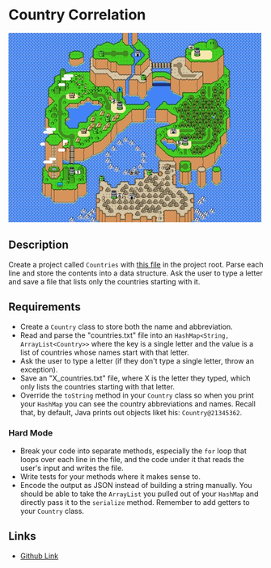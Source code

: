 # Country Correlation

![screenshot](screenshot.jpg)

## Description

Create a project called `Countries` with [this file](https://github.com/tiy-lv-java-2016-11/country-correlation/raw/master/countries.txt) in the project root. Parse each line and store the contents into a data structure. Ask the user to type a letter and save a file that lists only the countries starting with it.

## Requirements

* Create a `Country` class to store both the name and abbreviation.
* Read and parse the "countries.txt" file into an `HashMap<String, ArrayList<Country>>` where the key is a single letter and the value is a list of countries whose names start with that letter.
* Ask the user to type a letter (if they don't type a single letter, throw an exception).
* Save an "X_countries.txt" file, where X is the letter they typed, which only lists the countries starting with that letter.
* Override the `toString` method in your `Country` class so when you print your `HashMap` you can see the country abbreviations and names. Recall that, by default, Java prints out objects liket his: `Country@21345362`.
  
### Hard Mode
* Break your code into separate methods, especially the `for` loop that loops over each line in the file, and the code under it that reads the user's input and writes the file.
* Write tests for your methods where it makes sense to.
* Encode the output as JSON instead of building a string manually. You should be able to take the `ArrayList` you pulled out of your `HashMap` and directly pass it to the `serialize` method. Remember to add getters to your `Country` class.

## Links
* [Github Link](https://github.com/tiy-lv-java-2016-11/country-correlation)
